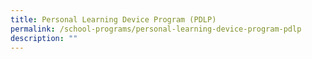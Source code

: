```yaml
---
title: Personal Learning Device Program (PDLP)
permalink: /school-programs/personal-learning-device-program-pdlp
description: ""
---
```

